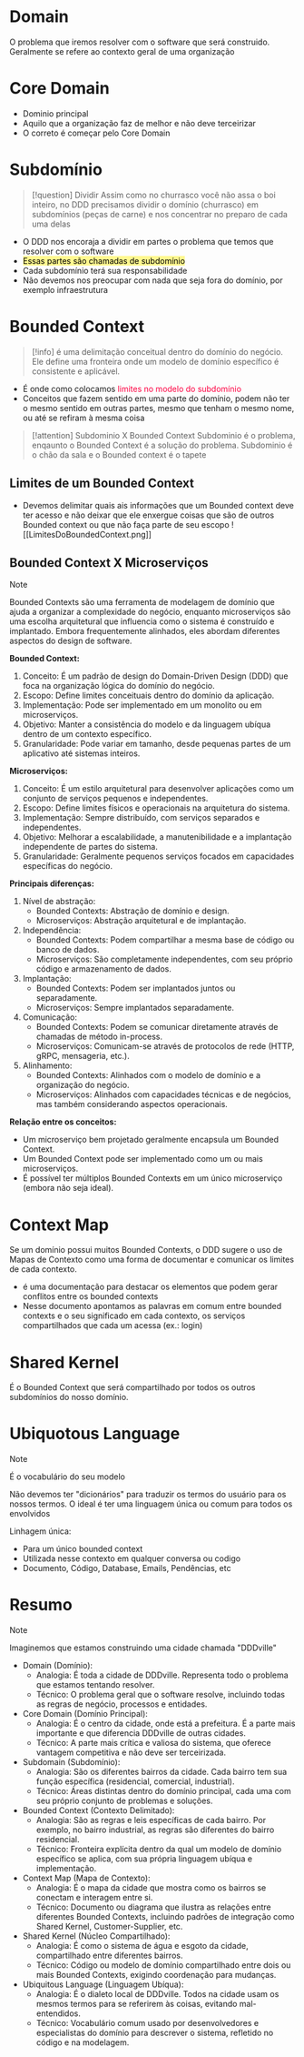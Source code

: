 # Domain
O problema que iremos resolver com o software que será construido. Geralmente se refere ao contexto geral de uma organização


# Core Domain
- Dominio principal
- Aquilo que a organização faz de melhor e não deve terceirizar
- O correto é começar pelo Core Domain


# Subdomínio

> [!question] Dividir
> Assim como no churrasco você não assa o boi inteiro, no DDD precisamos dividir o domínio (churrasco) em subdomínios (peças de carne) e nos concentrar no preparo de cada uma delas
- O DDD nos encoraja a dividir em partes o problema que temos que resolver com o software
- <mark style="background-color: #fff88f; color: black">Essas partes são chamadas de subdomínio</mark>
- Cada subdomínio terá sua responsabilidade
- Não devemos nos preocupar com nada que seja fora do domínio, por exemplo infraestrutura


# Bounded Context
> [!info] 
> é uma delimitação conceitual dentro do domínio do negócio. Ele define uma fronteira onde um modelo de domínio específico é consistente e aplicável.

- É onde como colocamos <span style="color:rgb(254, 0, 65)">limites no modelo do subdomínio</span>
- Conceitos que fazem sentido em uma parte do domínio, podem não ter o mesmo sentido em outras partes, mesmo que tenham o mesmo nome, ou até se refiram à mesma coisa
> [!attention] Subdominio X Bounded Context
> Subdominio é o problema, enqaunto o Bounded Context é a solução do problema.
> Subdominio é o chão da sala e o Bounded context é o tapete

## Limites de um Bounded Context
- Devemos  delimitar quais ais informações que um Bounded context deve ter acesso e não deixar que ele enxergue coisas que são de outros Bounded context ou que não faça parte de seu escopo
![[LimitesDoBoundedContext.png]]

## Bounded Context X Microserviços
> [!NOTE]
> Bounded Contexts são uma ferramenta de modelagem de domínio que ajuda a organizar a complexidade do negócio, enquanto microserviços são uma escolha arquitetural que influencia como o sistema é construído e implantado. Embora frequentemente alinhados, eles abordam diferentes aspectos do design de software.

**Bounded Context:**

1. Conceito: É um padrão de design do Domain-Driven Design (DDD) que foca na organização lógica do domínio do negócio.
2. Escopo: Define limites conceituais dentro do domínio da aplicação.
3. Implementação: Pode ser implementado em um monolito ou em microserviços.
4. Objetivo: Manter a consistência do modelo e da linguagem ubíqua dentro de um contexto específico.
5. Granularidade: Pode variar em tamanho, desde pequenas partes de um aplicativo até sistemas inteiros.

**Microserviços:**

1. Conceito: É um estilo arquitetural para desenvolver aplicações como um conjunto de serviços pequenos e independentes.
2. Escopo: Define limites físicos e operacionais na arquitetura do sistema.
3. Implementação: Sempre distribuído, com serviços separados e independentes.
4. Objetivo: Melhorar a escalabilidade, a manutenibilidade e a implantação independente de partes do sistema.
5. Granularidade: Geralmente pequenos serviços focados em capacidades específicas do negócio.

**Principais diferenças:**

1. Nível de abstração:
    - Bounded Contexts: Abstração de domínio e design.
    - Microserviços: Abstração arquitetural e de implantação.
2. Independência:
    - Bounded Contexts: Podem compartilhar a mesma base de código ou banco de dados.
    - Microserviços: São completamente independentes, com seu próprio código e armazenamento de dados.
3. Implantação:
    - Bounded Contexts: Podem ser implantados juntos ou separadamente.
    - Microserviços: Sempre implantados separadamente.
4. Comunicação:
    - Bounded Contexts: Podem se comunicar diretamente através de chamadas de método in-process.
    - Microserviços: Comunicam-se através de protocolos de rede (HTTP, gRPC, mensageria, etc.).
5. Alinhamento:
    - Bounded Contexts: Alinhados com o modelo de domínio e a organização do negócio.
    - Microserviços: Alinhados com capacidades técnicas e de negócios, mas também considerando aspectos operacionais.

**Relação entre os conceitos:**
- Um microserviço bem projetado geralmente encapsula um Bounded Context.
- Um Bounded Context pode ser implementado como um ou mais microserviços.
- É possível ter múltiplos Bounded Contexts em um único microserviço (embora não seja ideal).


# Context Map
Se um domínio possui muitos Bounded Contexts, o DDD sugere o uso de Mapas de Contexto como uma forma de documentar e comunicar os limites de cada contexto.
- é uma documentação para destacar os elementos que podem gerar conflitos entre os bounded contexts
- Nesse documento apontamos as palavras em comum entre bounded contexts e o seu significado em cada contexto, os serviços compartilhados que cada um acessa (ex.: login)

# Shared Kernel
É o Bounded Context que será compartilhado por todos os outros subdomínios do nosso domínio.

# Ubiquotous Language
> [!NOTE]
> É o vocabulário do seu modelo

Não devemos ter "dicionários" para traduzir os termos do usuário para os nossos termos.
O ideal é ter uma linguagem única ou comum para todos os envolvidos

Linhagem única:
- Para um único bounded context
- Utilizada nesse contexto em qualquer conversa ou codigo
- Documento, Código, Database, Emails, Pendências, etc


# Resumo
> [!NOTE]
> Imaginemos que estamos construindo uma cidade chamada "DDDville"
> 
- Domain (Domínio):
    - Analogia: É toda a cidade de DDDville. Representa todo o problema que estamos tentando resolver.
    - Técnico: O problema geral que o software resolve, incluindo todas as regras de negócio, processos e entidades.
- Core Domain (Domínio Principal):
    - Analogia: É o centro da cidade, onde está a prefeitura. É a parte mais importante e que diferencia DDDville de outras cidades.
    - Técnico: A parte mais crítica e valiosa do sistema, que oferece vantagem competitiva e não deve ser terceirizada.
- Subdomain (Subdomínio):
    - Analogia: São os diferentes bairros da cidade. Cada bairro tem sua função específica (residencial, comercial, industrial).
    - Técnico: Áreas distintas dentro do domínio principal, cada uma com seu próprio conjunto de problemas e soluções.
- Bounded Context (Contexto Delimitado):
    - Analogia: São as regras e leis específicas de cada bairro. Por exemplo, no bairro industrial, as regras são diferentes do bairro residencial.
    - Técnico: Fronteira explícita dentro da qual um modelo de domínio específico se aplica, com sua própria linguagem ubíqua e implementação.
- Context Map (Mapa de Contexto):
    - Analogia: É o mapa da cidade que mostra como os bairros se conectam e interagem entre si.
    - Técnico: Documento ou diagrama que ilustra as relações entre diferentes Bounded Contexts, incluindo padrões de integração como Shared Kernel, Customer-Supplier, etc.
- Shared Kernel (Núcleo Compartilhado):
    - Analogia: É como o sistema de água e esgoto da cidade, compartilhado entre diferentes bairros.
    - Técnico: Código ou modelo de domínio compartilhado entre dois ou mais Bounded Contexts, exigindo coordenação para mudanças.
- Ubiquitous Language (Linguagem Ubíqua):
    - Analogia: É o dialeto local de DDDville. Todos na cidade usam os mesmos termos para se referirem às coisas, evitando mal-entendidos.
    - Técnico: Vocabulário comum usado por desenvolvedores e especialistas do domínio para descrever o sistema, refletido no código e na modelagem.